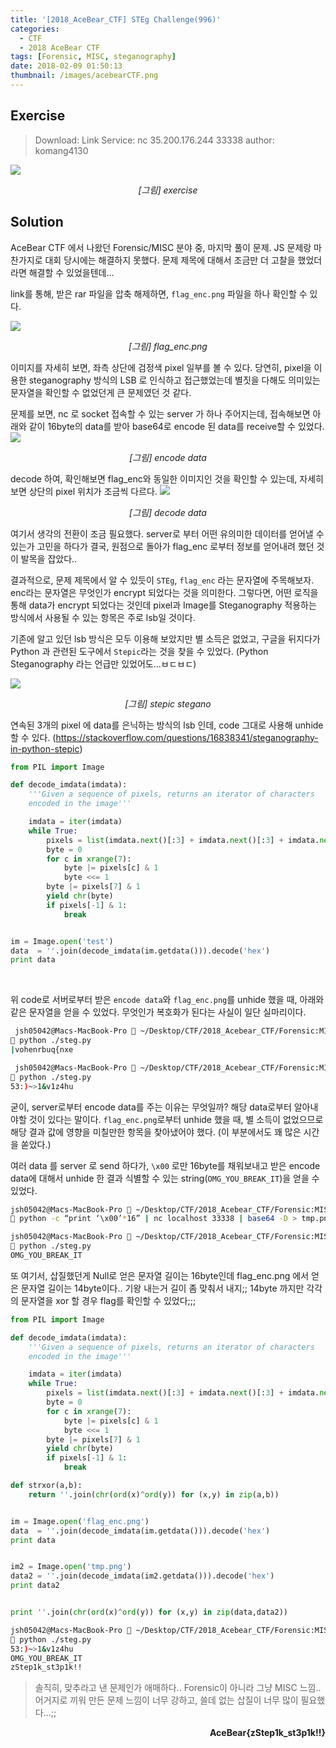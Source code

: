 ```yaml
---
title: '[2018_AceBear_CTF] STEg Challenge(996)'
categories:
  - CTF
  - 2018 AceBear CTF
tags: [Forensic, MISC, steganography]
date: 2018-02-09 01:50:13
thumbnail: /images/acebearCTF.png
---
```


## Exercise

> Download: Link
Service: nc 35.200.176.244 33338
author: komang4130

![](exercise.png)
<p align='center'><i>[그림] exercise</i></p>


## Solution

AceBear CTF 에서 나왔던 Forensic/MISC 분야 중, 마지막 풀이 문제. JS 문제랑 마찬가지로 대회 당시에는 해결하지 못했다. 문제 제목에 대해서 조금만 더 고찰을 했었더라면 해결할 수 있었을텐데...

link를 통해, 받은 rar 파일을 압축 해제하면, `flag_enc.png` 파일을 하나 확인할 수 있다.

![](flag_enc.png)
<p align='center'><i>[그림] flag_enc.png</i></p>


이미지를 자세히 보면, 좌측 상단에 검정색 pixel 일부를 볼 수 있다. 당연히, pixel을 이용한 steganography 방식의 LSB 로 인식하고 접근했었는데 별짓을 다해도 의미있는 문자열을 확인할 수 없었던게 큰 문제였던 것 같다.


문제를 보면, nc 로 socket 접속할 수 있는 server 가 하나 주어지는데, 접속해보면 아래와 같이 16byte의 data를 받아 base64로  encode 된 data를 receive할 수 있었다.
![](data_recieve.png)
<p align='center'><i>[그림] encode data</i></p>


decode 하여, 확인해보면 flag_enc와 동일한 이미지인 것을 확인할 수 있는데, 자세히 보면 상단의 pixel 위치가 조금씩 다르다.
![](file1.png)
<p align='center'><i>[그림] decode data</i></p>


여기서 생각의 전환이 조금 필요했다. server로 부터 어떤 유의미한 데이터를 얻어낼 수 있는가 고민을 하다가 결국, 원점으로 돌아가 flag_enc 로부터 정보를 얻어내려 했던 것이 발목을 잡았다..

결과적으로, 문제 제목에서 알 수 있듯이 `STEg`, `flag_enc` 라는 문자열에 주목해보자. enc라는 문자열은 무엇인가 encrypt 되었다는 것을 의미한다. 그렇다면, 어떤 로직을 통해 data가 encrypt 되었다는 것인데 pixel과 Image를 Steganography 적용하는 방식에서 사용될 수 있는 항목은 주로 lsb일 것이다.

기존에 알고 있던 lsb 방식은 모두 이용해 보았지만 별 소득은 없었고, 구글을 뒤지다가 Python 과 관련된 도구에서 `Stepic`라는 것을 찾을 수 있었다. (Python Steganography 라는 언급만 있었어도...ㅂㄷㅂㄷ)

![](stepic.png)
<p align='center'><i>[그림] stepic stegano</i></p>


연속된 3개의 pixel 에 data를 은닉하는 방식의 lsb 인데, code 그대로 사용해 unhide 할 수 있다. (https://stackoverflow.com/questions/16838341/steganography-in-python-stepic)
```python
from PIL import Image

def decode_imdata(imdata):
    '''Given a sequence of pixels, returns an iterator of characters
    encoded in the image'''

    imdata = iter(imdata)
    while True:
        pixels = list(imdata.next()[:3] + imdata.next()[:3] + imdata.next()[:3])
        byte = 0
        for c in xrange(7):
            byte |= pixels[c] & 1
            byte <<= 1
        byte |= pixels[7] & 1
        yield chr(byte)
        if pixels[-1] & 1:
            break


im = Image.open('test')
data  = ''.join(decode_imdata(im.getdata())).decode('hex')
print data
```
<br>

위 code로 서버로부터 받은 `encode data`와 `flag_enc.png`를 unhide 했을 때, 아래와 같은 문자열을 얻을 수 있었다. 무엇인가 복호화가 된다는 사실이 일단 실마리이다.
```bash
 jsh05042@Macs-MacBook-Pro  ~/Desktop/CTF/2018_Acebear_CTF/Forensic:MISC/STEg
 python ./steg.py
|vohenrbuq{nxe
```
```bash
 jsh05042@Macs-MacBook-Pro  ~/Desktop/CTF/2018_Acebear_CTF/Forensic:MISC/STEg
 python ./steg.py
53:)~>1&v1z4hu
```


굳이, server로부터 encode data를 주는 이유는 무엇일까? 해당 data로부터 알아내야할 것이 있다는 말이다. `flag_enc.png`로부터 unhide 했을 때, 별 소득이 없었으므로 해당 결과 값에 영향을 미칠만한 항목을 찾아냈어야 했다. (이 부분에서도 꽤 많은 시간을 쏟았다.)

여러 data 를 server 로 send 하다가, `\x00` 로만 16byte를 채워보내고 받은 encode data에 대해서 unhide 한 결과 식별할 수 있는 string(`OMG_YOU_BREAK_IT`)을 얻을 수 있었다.

```bash
jsh05042@Macs-MacBook-Pro  ~/Desktop/CTF/2018_Acebear_CTF/Forensic:MISC/STEg
 python -c “print ‘\x00’*16” | nc localhost 33338 | base64 -D > tmp.png

jsh05042@Macs-MacBook-Pro  ~/Desktop/CTF/2018_Acebear_CTF/Forensic:MISC/STEg
 python ./steg.py
OMG_YOU_BREAK_IT
```


또 여기서, 삽질했던게 Null로 얻은 문자열 길이는 16byte인데 flag_enc.png 에서 얻은 문자열 길이는 14byte이다.. 기왕 내는거 길이 좀 맞춰서 내지;; 14byte 까지만 각각의 문자열을 xor 할 경우 flag를 확인할 수 있었다;;;
```python
from PIL import Image

def decode_imdata(imdata):
    '''Given a sequence of pixels, returns an iterator of characters
    encoded in the image'''

    imdata = iter(imdata)
    while True:
        pixels = list(imdata.next()[:3] + imdata.next()[:3] + imdata.next()[:3])
        byte = 0
        for c in xrange(7):
            byte |= pixels[c] & 1
            byte <<= 1
        byte |= pixels[7] & 1
        yield chr(byte)
        if pixels[-1] & 1:
            break

def strxor(a,b):
    return ''.join(chr(ord(x)^ord(y)) for (x,y) in zip(a,b))


im = Image.open('flag_enc.png')
data  = ''.join(decode_imdata(im.getdata())).decode('hex')
print data


im2 = Image.open('tmp.png')
data2 = ''.join(decode_imdata(im2.getdata())).decode('hex')
print data2


print ''.join(chr(ord(x)^ord(y)) for (x,y) in zip(data,data2))
```

```bash
jsh05042@Macs-MacBook-Pro  ~/Desktop/CTF/2018_Acebear_CTF/Forensic:MISC/STEg
 python ./steg.py
53:)~>1&v1z4hu
OMG_YOU_BREAK_IT
zStep1k_st3p1k!!
```


> 솔직히, 맞추라고 낸 문제인가 애매하다.. Forensic이 아니라 그냥 MISC 느낌.. 어거지로 끼워 만든 문제 느낌이 너무 강하고, 쓸데 없는 삽질이 너무 많이 필요했다...;;

<p align='right'><strong>AceBear{zStep1k_st3p1k!!}</strong></p>
